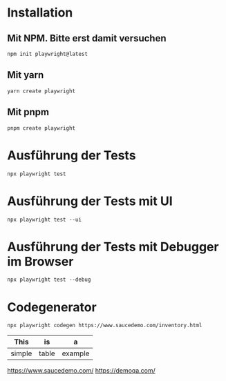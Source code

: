 # Installation
## Mit NPM. Bitte erst damit versuchen 
`npm init playwright@latest`

## Mit yarn
`yarn create playwright`

## Mit pnpm
`pnpm create playwright`


# Ausführung der Tests 
`npx playwright test`

# Ausführung der Tests mit UI
`npx playwright test --ui`

# Ausführung der Tests mit Debugger im Browser
`npx playwright test --debug`




# Codegenerator 
`npx playwright codegen https://www.saucedemo.com/inventory.html`





| This   | is    | a       |
| ---    | ---   | ---     |
| simple | table | example |


https://www.saucedemo.com/
https://demoqa.com/